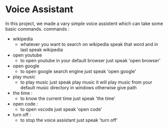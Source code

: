 # Voice Assistant  
In this project, we made a vary simple voice assistent which can take some basic commands.
commands : 
- wikipedia 
    - whatever you want to search on wikipedia speak that word and in last speak wikipedia
- open youtube 
    - to open youtube in your default browser just speak 'open browser'
- open google
    - to open google search engine just speak 'open google'
- play music 
    - to play music just speak play music it will play music from your default music directory in windows otherwise give path
- the time :
    - to know the current time just speak 'the time'
- open code :
    - to open vscode just speak 'open code' 
- turn off :
    - to stop the voice assistant just speak 'turn off'